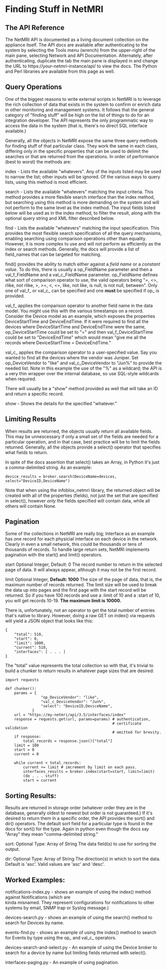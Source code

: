 # Finding Stuff in NetMRI

## The API Reference

The NetMRI API is documented as a living document collection on the appliance itself. The API docs are available after authenticating to the system by selecting the Tools menu (wrench) from the upper-right of the main pane, selecting Network and API Documentation.  Alternately, after authenticating, duplicate the tab the main pane is displayed in and change the URL to https://your-netmri-instance/api/ to view the docs. The Python and Perl libraries are available from this page as well.

## Query Operations

One of the biggest reasons to write external scripts in NetMRI is to leverage the rich collection of data that exists in the system to confirm or enrich data in other monitoring and management systems.  It follows that the general category of "finding stuff" will be high on the list of things to do for an integration developer.  The API represents the only programmatic way to access the data in the system (that is, there's no direct SQL interface available.)

Generally, all the objects in NetMRI expose the same three query methods for finding stuff of that particular class. They work the same in each class, differing only in the specific properties that can be used to delimit the searches or that are returned from the operations.  In order of performance (best to worst) the methods are:

index - Lists the available "whatevers". Any of the inputs listed may be used to narrow the list; other inputs will be ignored. Of the various ways to query lists, using this method is most efficient.

search - Lists the available "whatevers" matching the input criteria. This method provides a more flexible search interface than the index method, but searching using this method is more demanding on the system and will not perform to the same level as the index method. The input fields listed below will be used as in the index method, to filter the result, along with the optional query string and XML filter described below.

find - Lists the available "whatevers" matching the input specification. This provides the most flexible search specification of all the query mechanisms, enabling searching using comparison operations other than equality. However, it is more complex to use and will not perform as efficiently as the index or search methods. Generally, the docs will provide a list of field_names that can be targeted for matching.

find() provides the ability to match either against a _field name_ or a _constant value_.  To do this, there is usually a op_FieldName parameter and then a val_f_FieldName and a val_c_FieldName parameter.  op_FieldName defines what sort of comparison operator to use, the valid operators being "=, <>, rlike, not rlike, >, >=, <, <=, like,  not like, is null, is not null, between".  Only one of val_f_ or val_c_ can be specified and one __must__ be specified if op_ is provided.  

val_f_ applies the comparison operator to another field name in the data model.  You might use this with the various timestamps on a record.  Consider the Device model as an example, which exposes the properties DeviceStartTime and DeviceEndTime.  If it were required to find all the devices where DeviceStartTime and DeviceEndTime were the same, op_DeviceStartTime could be set to "=" and then val_f_DeviceStartTime could be set to "DeviceEndTime" which would mean "give me all the records where DeviceStartTime = DeviceEndTime."

val_c_ applies the comparison operator to a user-specified value.  Say you wanted to find all the devices where the vendor was Juniper.  Set op_DeviceVendor to "like" and val_c_DeviceVendor to "Jun%" to provide the needed list.  Note in this example the use of the "%" as a wildcard; the API is a very thin wrapper over the internal database, so use SQL-style wildcards when required.

There will usually be a "show" method provided as well that will take an ID and return a specific record.

show - Shows the details for the specified "whatever."

## Limiting Results

When results are returned, the objects usually return all available fields.  This may be unnescessary if only a small set of the fields are needed for a particular operation, and in that case, best practice will be to limit the fields returned.  Generally, all the objects provide a select() operator that specifies what fields to return.

In spite of the docs assertion that select() takes an Array, in Python it's just a comma-delimited string.  As an example: 

```
device_results = broker.search(DeviceName=devices, select="DeviceID,DeviceName")
```

Note that when using the infoblox_netmri library, the returned object will be created with all of the properties (fields), not just the set that are specified in select(), however _only_ the fields specified will contain data, while all others will contain None.

## Pagination

Some of the collections in NetMRI are really big; Interface as an example has one record for each physicial interface on each device in the network.  Clearly in even a small network, this could be thousands or tens of thousands of records.  To handle large return sets, NetMRI implements pagination with the start() and limit() operators.

start Optional Integer, Default: 0
The record number to return in the selected page of data. It will always appear, although it may not be the first record.

limit Optional Integer, __Default: 1000__
The size of the page of data, that is, the maximum number of records returned. The limit size will be used to break the data up into pages and the first page with the start record will be returned. So if you have 100 records and use a :limit of 10 and a :start of 10, you will get records 10-19. __The maximum limit is 10000.__

There is, unfortunately, not an operator to get the total number of entries that's native to library.  However, doing a raw GET on index() via requests will yield a JSON object that looks like this:

```
{
    "total": 510, 
    "start": 0, 
    "limit": 1000, 
    "current": 510, 
    "interfaces": [ . . . ]
}
```

The "total" value represents the total collection so with that, it's trivial to build a chunker to return results in whatever page sizes that are desired:

```
import requests

def chunker():
    params = {
                "op_DeviceVendor": "like",
                "val_c_DeviceVendor": "Jun%",
                "select": "DeviceID,DeviceName",
            }
    url = "https://my-netmri/api/3.5/interfaces/index"
    response = requests.get(url, params=params) # authentication, 
                                                # certificate validation
                                                # omitted for brevity.
    if response:
        total_records = response.json()["total"]
    limit = 100
    start = 0
    current = 0

    while current < total_records:
        current += limit # imcrement by limit on each pass.
        interfaces_results = broker.index(start=start, limit=limit)
        (do . . . stuff)
        start = current
```

## Sorting Results:

Results are returned in storage order (whatever order they are in the database, generally oldest to newest but order is not guaranteed.)  If it's desired to return them in a specific order, the API provides the sort() and dir() operators. The default sort field for a particular type is found in the docs for sort() for the type. Again in python even though the docs say "Array" they mean "comma-delimited string."

sort: Optional Type: Array of String
The data field(s) to use for sorting the output. 

dir: Optional Type: Array of String
The direction(s) in which to sort the data. Default is 'asc'. Valid values are 'asc' and 'desc'.

## Worked Examples:

notifications-index.py - shows an example of using the index() method 
                         against Notifications (which are              
                         kinda misnamed.  They represent configurations for notifications to other systems
                         by email, SNMP trap or Syslog message.)

devices-search.py - shows an example of using the search() method to search 
                    for Devices by name.

events-find.py - shows an example of using the index() method to search for Events by type using the op_ and val_c_ 
                 operators.

devices-search-and-select.py - An example of using the Device broker to 
                               search for a device by name but limiting 
                               fields returned with select().

interfaces-paging.py - An example of using pagination.
